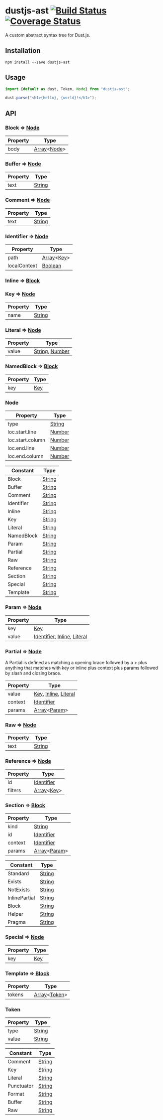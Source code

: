 # dustjs-ast [![Build Status](https://travis-ci.org/coryroloff/dustjs-ast.svg?branch=master)](https://travis-ci.org/coryroloff/dustjs-ast) [![Coverage Status](https://coveralls.io/repos/github/coryroloff/dustjs-ast/badge.svg?branch=master)](https://coveralls.io/github/coryroloff/dustjs-ast?branch=master)

A custom abstract syntax tree for Dust.js.

## Installation

```shell
npm install --save dustjs-ast
```

## Usage

```js
import {default as dust, Token, Node} from "dustjs-ast";

dust.parse("<h1>{hello}, {world}!</h1>");
```

## API

<!-- API: start -->

### Block ⇒ [Node](#node)

| Property | Type                                                                                                                 |
| -------- | -------------------------------------------------------------------------------------------------------------------- |
| body     | [Array](https://developer.mozilla.org/en-US/docs/Web/JavaScript/Reference/Global_Objects/Array)&lt;[Node](#node)&gt; |

### Buffer ⇒ [Node](#node)

| Property | Type                                                                                              |
| -------- | ------------------------------------------------------------------------------------------------- |
| text     | [String](https://developer.mozilla.org/en-US/docs/Web/JavaScript/Reference/Global_Objects/String) |

### Comment ⇒ [Node](#node)

| Property | Type                                                                                              |
| -------- | ------------------------------------------------------------------------------------------------- |
| text     | [String](https://developer.mozilla.org/en-US/docs/Web/JavaScript/Reference/Global_Objects/String) |

### Identifier ⇒ [Node](#node)

| Property     | Type                                                                                                                     |
| ------------ | ------------------------------------------------------------------------------------------------------------------------ |
| path         | [Array](https://developer.mozilla.org/en-US/docs/Web/JavaScript/Reference/Global_Objects/Array)&lt;[Key](#key--node)&gt; |
| localContext | [Boolean](https://developer.mozilla.org/en-US/docs/Web/JavaScript/Reference/Global_Objects/Boolean)                      |

### Inline ⇒ [Block](#block--node)

### Key ⇒ [Node](#node)

| Property | Type                                                                                              |
| -------- | ------------------------------------------------------------------------------------------------- |
| name     | [String](https://developer.mozilla.org/en-US/docs/Web/JavaScript/Reference/Global_Objects/String) |

### Literal ⇒ [Node](#node)

| Property | Type                                                                                                                                                                                                 |
| -------- | ---------------------------------------------------------------------------------------------------------------------------------------------------------------------------------------------------- |
| value    | [String](https://developer.mozilla.org/en-US/docs/Web/JavaScript/Reference/Global_Objects/String), [Number](https://developer.mozilla.org/en-US/docs/Web/JavaScript/Reference/Global_Objects/Number) |

### NamedBlock ⇒ [Block](#block--node)

| Property | Type              |
| -------- | ----------------- |
| key      | [Key](#key--node) |

### Node

| Property         | Type                                                                                              |
| ---------------- | ------------------------------------------------------------------------------------------------- |
| type             | [String](https://developer.mozilla.org/en-US/docs/Web/JavaScript/Reference/Global_Objects/String) |
| loc.start.line   | [Number](https://developer.mozilla.org/en-US/docs/Web/JavaScript/Reference/Global_Objects/Number) |
| loc.start.column | [Number](https://developer.mozilla.org/en-US/docs/Web/JavaScript/Reference/Global_Objects/Number) |
| loc.end.line     | [Number](https://developer.mozilla.org/en-US/docs/Web/JavaScript/Reference/Global_Objects/Number) |
| loc.end.column   | [Number](https://developer.mozilla.org/en-US/docs/Web/JavaScript/Reference/Global_Objects/Number) |

| Constant   | Type                                                                                              |
| ---------- | ------------------------------------------------------------------------------------------------- |
| Block      | [String](https://developer.mozilla.org/en-US/docs/Web/JavaScript/Reference/Global_Objects/String) |
| Buffer     | [String](https://developer.mozilla.org/en-US/docs/Web/JavaScript/Reference/Global_Objects/String) |
| Comment    | [String](https://developer.mozilla.org/en-US/docs/Web/JavaScript/Reference/Global_Objects/String) |
| Identifier | [String](https://developer.mozilla.org/en-US/docs/Web/JavaScript/Reference/Global_Objects/String) |
| Inline     | [String](https://developer.mozilla.org/en-US/docs/Web/JavaScript/Reference/Global_Objects/String) |
| Key        | [String](https://developer.mozilla.org/en-US/docs/Web/JavaScript/Reference/Global_Objects/String) |
| Literal    | [String](https://developer.mozilla.org/en-US/docs/Web/JavaScript/Reference/Global_Objects/String) |
| NamedBlock | [String](https://developer.mozilla.org/en-US/docs/Web/JavaScript/Reference/Global_Objects/String) |
| Param      | [String](https://developer.mozilla.org/en-US/docs/Web/JavaScript/Reference/Global_Objects/String) |
| Partial    | [String](https://developer.mozilla.org/en-US/docs/Web/JavaScript/Reference/Global_Objects/String) |
| Raw        | [String](https://developer.mozilla.org/en-US/docs/Web/JavaScript/Reference/Global_Objects/String) |
| Reference  | [String](https://developer.mozilla.org/en-US/docs/Web/JavaScript/Reference/Global_Objects/String) |
| Section    | [String](https://developer.mozilla.org/en-US/docs/Web/JavaScript/Reference/Global_Objects/String) |
| Special    | [String](https://developer.mozilla.org/en-US/docs/Web/JavaScript/Reference/Global_Objects/String) |
| Template   | [String](https://developer.mozilla.org/en-US/docs/Web/JavaScript/Reference/Global_Objects/String) |

### Param ⇒ [Node](#node)

| Property | Type                                                                                 |
| -------- | ------------------------------------------------------------------------------------ |
| key      | [Key](#key--node)                                                                    |
| value    | [Identifier](#identifier--node), [Inline](#inline--block), [Literal](#literal--node) |

### Partial ⇒ [Node](#node)

A Partial is defined as matching a opening brace followed by a > plus anything that matches with key or inline plus context plus params followed by slash and closing brace.

| Property | Type                                                                                                                         |
| -------- | ---------------------------------------------------------------------------------------------------------------------------- |
| value    | [Key](#key--node), [Inline](#inline--block), [Literal](#literal--node)                                                       |
| context  | [Identifier](#identifier--node)                                                                                              |
| params   | [Array](https://developer.mozilla.org/en-US/docs/Web/JavaScript/Reference/Global_Objects/Array)&lt;[Param](#param--node)&gt; |

### Raw ⇒ [Node](#node)

| Property | Type                                                                                              |
| -------- | ------------------------------------------------------------------------------------------------- |
| text     | [String](https://developer.mozilla.org/en-US/docs/Web/JavaScript/Reference/Global_Objects/String) |

### Reference ⇒ [Node](#node)

| Property | Type                                                                                                                     |
| -------- | ------------------------------------------------------------------------------------------------------------------------ |
| id       | [Identifier](#identifier--node)                                                                                          |
| filters  | [Array](https://developer.mozilla.org/en-US/docs/Web/JavaScript/Reference/Global_Objects/Array)&lt;[Key](#key--node)&gt; |

### Section ⇒ [Block](#block--node)

| Property | Type                                                                                                                         |
| -------- | ---------------------------------------------------------------------------------------------------------------------------- |
| kind     | [String](https://developer.mozilla.org/en-US/docs/Web/JavaScript/Reference/Global_Objects/String)                            |
| id       | [Identifier](#identifier--node)                                                                                              |
| context  | [Identifier](#identifier--node)                                                                                              |
| params   | [Array](https://developer.mozilla.org/en-US/docs/Web/JavaScript/Reference/Global_Objects/Array)&lt;[Param](#param--node)&gt; |

| Constant      | Type                                                                                              |
| ------------- | ------------------------------------------------------------------------------------------------- |
| Standard      | [String](https://developer.mozilla.org/en-US/docs/Web/JavaScript/Reference/Global_Objects/String) |
| Exists        | [String](https://developer.mozilla.org/en-US/docs/Web/JavaScript/Reference/Global_Objects/String) |
| NotExists     | [String](https://developer.mozilla.org/en-US/docs/Web/JavaScript/Reference/Global_Objects/String) |
| InlinePartial | [String](https://developer.mozilla.org/en-US/docs/Web/JavaScript/Reference/Global_Objects/String) |
| Block         | [String](https://developer.mozilla.org/en-US/docs/Web/JavaScript/Reference/Global_Objects/String) |
| Helper        | [String](https://developer.mozilla.org/en-US/docs/Web/JavaScript/Reference/Global_Objects/String) |
| Pragma        | [String](https://developer.mozilla.org/en-US/docs/Web/JavaScript/Reference/Global_Objects/String) |

### Special ⇒ [Node](#node)

| Property | Type              |
| -------- | ----------------- |
| key      | [Key](#key--node) |

### Template ⇒ [Block](#block--node)

| Property | Type                                                                                                                   |
| -------- | ---------------------------------------------------------------------------------------------------------------------- |
| tokens   | [Array](https://developer.mozilla.org/en-US/docs/Web/JavaScript/Reference/Global_Objects/Array)&lt;[Token](#token)&gt; |

### Token

| Property | Type                                                                                              |
| -------- | ------------------------------------------------------------------------------------------------- |
| type     | [String](https://developer.mozilla.org/en-US/docs/Web/JavaScript/Reference/Global_Objects/String) |
| value    | [String](https://developer.mozilla.org/en-US/docs/Web/JavaScript/Reference/Global_Objects/String) |

| Constant   | Type                                                                                              |
| ---------- | ------------------------------------------------------------------------------------------------- |
| Comment    | [String](https://developer.mozilla.org/en-US/docs/Web/JavaScript/Reference/Global_Objects/String) |
| Key        | [String](https://developer.mozilla.org/en-US/docs/Web/JavaScript/Reference/Global_Objects/String) |
| Literal    | [String](https://developer.mozilla.org/en-US/docs/Web/JavaScript/Reference/Global_Objects/String) |
| Punctuator | [String](https://developer.mozilla.org/en-US/docs/Web/JavaScript/Reference/Global_Objects/String) |
| Format     | [String](https://developer.mozilla.org/en-US/docs/Web/JavaScript/Reference/Global_Objects/String) |
| Buffer     | [String](https://developer.mozilla.org/en-US/docs/Web/JavaScript/Reference/Global_Objects/String) |
| Raw        | [String](https://developer.mozilla.org/en-US/docs/Web/JavaScript/Reference/Global_Objects/String) |

<!-- API: end -->

